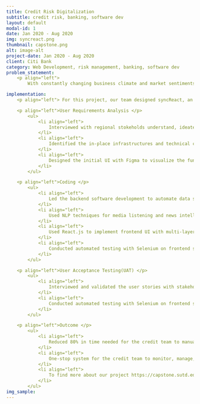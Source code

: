 ```yaml
---
title: Credit Risk Digitalization
subtitle: credit risk, banking, software dev
layout: default
modal-id: 1
date: Jan 2020 - Aug 2020
img: syncreact.png 
thumbnail: capstone.png 
alt: image-alt
project-date: Jan 2020 - Aug 2020
client: Citi Bank
category: Web Development, risk management, banking, software dev
problem_statement: 
    <p align="left"> 
        With constantly changing business climate and market sentiments, monitoring the financial capabilities of obligors are integral to a bank's operations. Our client conducts regular Earning Warning reviews to analyse data such as financial reports and industry news to assess company performance to determine if it warrants any reassessment of the client’s credit rating. The current EW process requires manual collection of data from various sources that is ultimately still insufficient, especially for private companies, for effective risk analysis. </p>

implementation: 
    <p align="left"> For this project, our team designed syncReact, an integrated system that automatically extracts and presents essential credit signals in a consolidated and timely manner along with insightful data visualisations to facilitate credit analysts’ ongoing credit risk reassessment of their borrowers.</p>

    <p align="left">User Requirements Analysis </p>
        <ul> 
            <li align="left">
                Interviewed with regional stokeholds understand, ideate and validate the use-cases and painpoints. 
            </li> 
            <li align="left"> 
                Identified the in-place infrastructures and technical constraints to design compatible and aligned solutions for digital transformation.
            </li> 
            <li align="left">
                Designed the initial UI with Figma to visualize the functionality and UI logics.
            </li> 
        </ul>

    <p align="left">Coding </p>
        <ul>
            <li align="left">
                Led the backend software development to automate data sourcing by setting up REST APIs and integrating with MongoDB for analysis.
            </li> 
            <li align="left">
                Used NLP techniques for media listening and news intelligence to monitor corporate credit risk for data comprehensiveness. 
            </li>
            <li align="left">
                Used React.js to implement frontend UI with multi-layers of consolidated information.
            </li>
            <li align="left">
                Conducted automated testing with Selenium on frontend simulation and Flask Testing on backend endpoints.
            </li>
        </ul>

    <p align="left">User Acceptance Testing(UAT) </p>
        <ul> 
            <li align="left">
                Interviewed and validated the user stories with stakeholders and stayed agile towards constant business requirement changes.
            </li> 
            <li align="left">
                Conducted automated testing with Selenium on frontend simulation and Flask Testing on backend endpoints.
            </li>
        </ul>

    <p align="left">Outcome </p>
        <ul>
            <li align="left">
                Reduced 80% in time needed for the credit team to manually source risk signals.
            </li> 
            <li align="left">
                One-stop system for the credit team to monitor, manage, and export information for EW process.
            </li> 
            <li align="left">
                To find more about our project https://capstone.sutd.edu.sg/projects/syncreact.
            </li>
        </ul>
img_sample:
---
```

